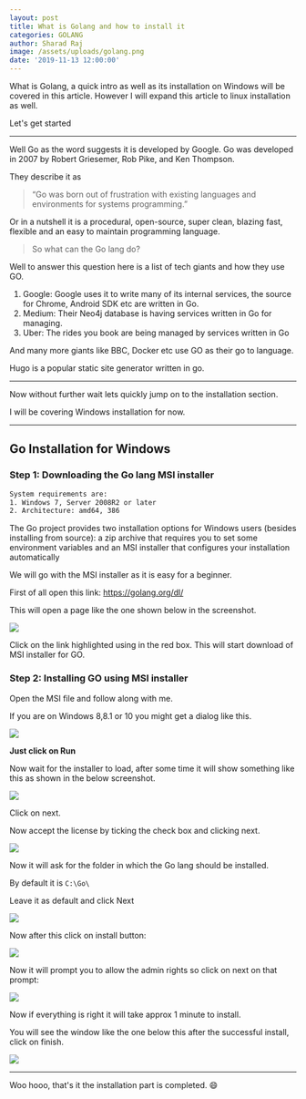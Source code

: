 ```yaml
---
layout: post
title: What is Golang and how to install it
categories: GOLANG
author: Sharad Raj
image: /assets/uploads/golang.png
date: '2019-11-13 12:00:00'
---
```

What is Golang, a quick intro as well as its installation on Windows will be covered in this article. However I will expand this article to linux installation as well.

Let's get started

- - -

Well Go as the word suggests it is developed by Google. Go was developed in 2007 by Robert Griesemer, Rob Pike, and Ken Thompson.

They describe it as

> “Go was born out of frustration with existing languages and environments for systems programming.”

Or in a nutshell it is a procedural, open-source, super clean, blazing fast, flexible and an easy to maintain programming language.

> So what can the Go lang do? 

Well to answer this question here is a list of tech giants and how they use GO.

1. Google: Google uses it to write many of its internal services, the source for Chrome, Android SDK etc are written in Go.
2. Medium: Their Neo4j database is having services written in Go for managing.
3. Uber: The rides you book are being managed by services written in Go

And many more giants like BBC, Docker etc use GO as their go to language.

Hugo is a popular static site generator written in go.

- - -

Now without further wait lets quickly jump on to the installation section.

I will be covering Windows installation for now.

- - -

## Go Installation for Windows

### Step 1: Downloading the Go lang MSI installer

```bash
System requirements are:
1. Windows 7, Server 2008R2 or later
2. Architecture: amd64, 386
```

The Go project provides two installation options for Windows users (besides installing from source): a zip archive that requires you to set some environment variables and an MSI installer that configures your installation automatically

We will go with the MSI installer as it is easy for a beginner.

First of all open this link: <https://golang.org/dl/>

This will open a page like the one shown below in the screenshot.

![](/assets/uploads/gowin1.png)

Click on the link highlighted using in the red box. This will start download of MSI installer for GO.

### Step 2: Installing GO using MSI installer

Open the MSI file and follow along with me.

If you are on Windows 8,8.1 or 10 you might get a dialog like this.

![](/assets/uploads/wingo1.png)

**Just click on Run**

Now wait for the installer to load, after some time it will show something like this as shown in the below screenshot.

![](/assets/uploads/wingo2.png)

Click on next.

Now accept the license by ticking the check box and clicking next.

![](/assets/uploads/wingo3.png)

Now it will ask for the folder in which the Go lang should be installed. 

By default it is `C:\Go\`

Leave it as default and click Next

![](/assets/uploads/wingo4.png)

Now after this click on install button:

![](/assets/uploads/wingo5.png)

Now it will prompt you to allow the admin rights so click on next on that prompt:

![](/assets/uploads/wingo7.jpeg)

Now if everything is right it will take approx 1 minute to install.

You will see the window like the one below this after the successful install, click on finish.

![](/assets/uploads/wingo8.png)

- - -

Woo hooo, that's it the installation part is completed. :smile:
